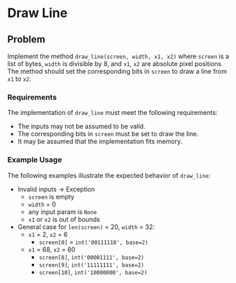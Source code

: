 # Draw Line

## Problem

Implement the method `draw_line(screen, width, x1, x2)` where `screen` is a list of bytes, `width` is divisible by 8, and `x1`, `x2` are absolute pixel positions. The method should set the corresponding bits in `screen` to draw a line from `x1` to `x2`.

### Requirements

The implementation of `draw_line` must meet the following requirements:

- The inputs may not be assumed to be valid.
- The corresponding bits in `screen` must be set to draw the line.
- It may be assumed that the implementation fits memory.

### Example Usage

The following examples illustrate the expected behavior of `draw_line`:

- Invalid inputs -> Exception
  - `screen` is empty
  - `width` = 0
  - any input param is `None`
  - `x1` or `x2` is out of bounds
- General case for `len(screen)` = 20, `width` = 32:
  - `x1` = 2, `x2` = 6
    - `screen[0]` = `int('00111110', base=2)`
  - `x1` = 68, `x2` = 80
    - `screen[8]`, `int('00001111', base=2)`
    - `screen[9]`, `int('11111111', base=2)`
    - `screen[10]`, `int('10000000', base=2)`
